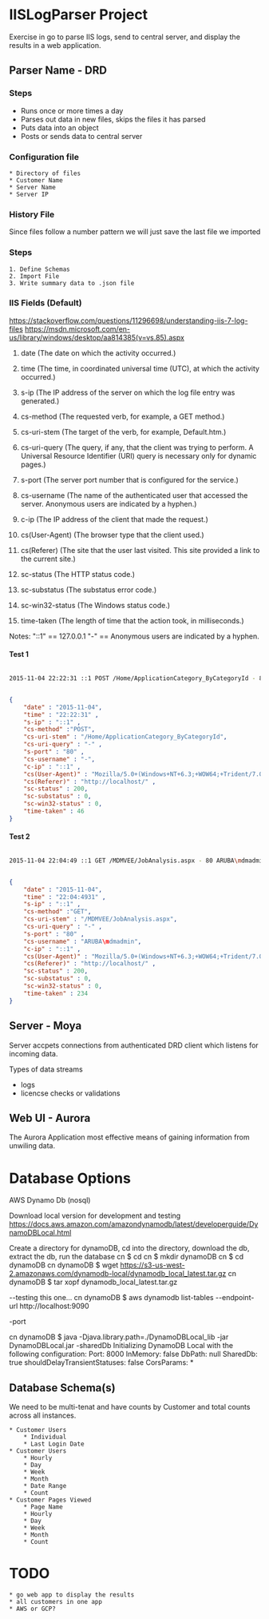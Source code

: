# IISLogParser Project
Exercise in go to parse IIS logs, send to central server, and display the results 
in a web application.

## Parser Name - DRD

### Steps
- Runs once or more times a day
- Parses out data in new files, skips the files it has parsed
- Puts data into an object
- Posts or sends data to central server

### Configuration file

    * Directory of files
    * Customer Name
    * Server Name
    * Server IP
    
### History File
Since files follow a number pattern we will just save the last file we
imported

### Steps

    1. Define Schemas
    2. Import File
    3. Write summary data to .json file


### IIS Fields (Default)
https://stackoverflow.com/questions/11296698/understanding-iis-7-log-files
https://msdn.microsoft.com/en-us/library/windows/desktop/aa814385(v=vs.85).aspx

01. date (The date on which the activity occurred.)
02. time (The time, in coordinated universal time (UTC), at which the activity occurred.)
03. s-ip      (The IP address of the server on which the log file entry was generated.)   
04. cs-method (The requested verb, for example, a GET method.)
05. cs-uri-stem (The target of the verb, for example, Default.htm.)

06. cs-uri-query (The query, if any, that the client was trying to perform. A Universal Resource Identifier (URI) query is necessary only for dynamic pages.)

07. s-port (The server port number that is configured for the service.)
08. cs-username  (The name of the authenticated user that accessed the server. Anonymous users are indicated by a hyphen.)
09. c-ip (The IP address of the client that made the request.)
10. cs(User-Agent)  (The browser type that the client used.)
11. cs(Referer)  (The site that the user last visited. This site provided a link to the current site.)

12. sc-status    (The HTTP status code.)
13. sc-substatus  (The substatus error code.)
14. sc-win32-status  (The Windows status code.)
15. time-taken (The length of time that the action took, in milliseconds.)

Notes:
"::1" == 127.0.0.1
"-"  == Anonymous users are indicated by a hyphen.

#### Test 1

```bash

2015-11-04 22:22:31 ::1 POST /Home/ApplicationCategory_ByCategoryId - 80 - ::1 Mozilla/5.0+(Windows+NT+6.3;+WOW64;+Trident/7.0;+rv:11.0)+like+Gecko http://localhost/ 200 0 0 46

```


```json

{
    "date" : "2015-11-04", 
    "time" : "22:22:31" ,
    "s-ip" : "::1" ,                
    "cs-method" :"POST", 
    "cs-uri-stem" : "/Home/ApplicationCategory_ByCategoryId",           
    "cs-uri-query" : "-" ,
    "s-port" : "80" ,
    "cs-username" : "-",         
    "c-ip" : "::1" ,
    "cs(User-Agent)" : "Mozilla/5.0+(Windows+NT+6.3;+WOW64;+Trident/7.0;+rv:11.0)+like+Gecko", 
    "cs(Referer)" : "http://localhost/" ,
    "sc-status" : 200,
    "sc-substatus" : 0,
    "sc-win32-status" : 0, 
    "time-taken" : 46
}

```

#### Test 2

```bash

2015-11-04 22:04:49 ::1 GET /MDMVEE/JobAnalysis.aspx - 80 ARUBA\mdmadmin ::1 Mozilla/5.0+(Windows+NT+6.3;+WOW64;+Trident/7.0;+rv:11.0)+like+Gecko http://localhost/ 200 0 0 234

```

```json

{
    "date" : "2015-11-04", 
    "time" : "22:04:4931" ,
    "s-ip" : "::1" ,                
    "cs-method" :"GET", 
    "cs-uri-stem" : "/MDMVEE/JobAnalysis.aspx",           
    "cs-uri-query" : "-" ,
    "s-port" : "80" ,
    "cs-username" : "ARUBA\mdmadmin",         
    "c-ip" : "::1" ,
    "cs(User-Agent)" : "Mozilla/5.0+(Windows+NT+6.3;+WOW64;+Trident/7.0;+rv:11.0)+like+Gecko", 
    "cs(Referer)" : "http://localhost/" ,
    "sc-status" : 200,
    "sc-substatus" : 0,
    "sc-win32-status" : 0, 
    "time-taken" : 234
}

```

## Server - Moya
Server accpets connections from authenticated DRD client which listens
for incoming data.

Types of data streams
- logs
- licencse checks or validations

## Web UI - Aurora
The Aurora Application most effective means of gaining information from unwiling data.

# Database Options

AWS Dynamo Db (nosql)

Download local version for development and testing
https://docs.aws.amazon.com/amazondynamodb/latest/developerguide/DynamoDBLocal.html

Create a directory for dynamoDB, cd into the directory, download the db, extract the db, run the database
cn $ cd 
cn $ mkdir dynamoDB
cn $ cd dynamoDB
cn dynamoDB $ wget https://s3-us-west-2.amazonaws.com/dynamodb-local/dynamodb_local_latest.tar.gz
cn dynamoDB $ tar xopf dynamodb_local_latest.tar.gz 


--testing this one...
cn dynamoDB $ aws dynamodb list-tables --endpoint-url http://localhost:9090 

-port


cn dynamoDB $ java -Djava.library.path=./DynamoDBLocal_lib -jar DynamoDBLocal.jar -sharedDb
Initializing DynamoDB Local with the following configuration:
Port:	8000
InMemory:	false
DbPath:	null
SharedDb:	true
shouldDelayTransientStatuses:	false
CorsParams:	*


## Database Schema(s)

We need to be multi-tenat and have counts by Customer and 
total counts across all instances.

    * Customer Users
        * Individual
        * Last Login Date
    * Customer Users
        * Hourly
        * Day
        * Week
        * Month
        * Date Range
        * Count
    * Customer Pages Viewed
        * Page Name
        * Hourly
        * Day
        * Week
        * Month
        * Count

# TODO

    * go web app to display the results
    * all customers in one app
    * AWS or GCP?